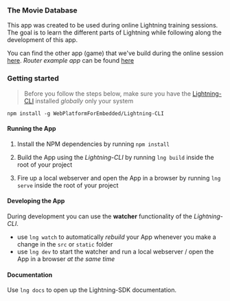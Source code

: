### The Movie Database

This app was created to be used during online Lightning training sessions. The goal is to learn the different
parts of Lightning while following along the development of this app.

You can find the other app (game) that we've build during the online session [here](https://github.com/mlapps/com.metrological.app.Platformer).
_Router example app_ can be found [here](https://github.com/mlapps/router-example-app)

### Getting started

> Before you follow the steps below, make sure you have the
[Lightning-CLI](https://github.com/WebPlatformForEmbedded/Lightning-CLI) installed _globally_ only your system

```
npm install -g WebPlatformForEmbedded/Lightning-CLI
```

#### Running the App

1. Install the NPM dependencies by running `npm install`

2. Build the App using the _Lightning-CLI_ by running `lng build` inside the root of your project

3. Fire up a local webserver and open the App in a browser by running `lng serve` inside the root of your project


#### Developing the App

During development you can use the **watcher** functionality of the _Lightning-CLI_.

- use `lng watch` to automatically _rebuild_ your App whenever you make a change in the `src` or  `static` folder
- use `lng dev` to start the watcher and run a local webserver / open the App in a browser _at the same time_

#### Documentation

Use `lng docs` to open up the Lightning-SDK documentation.
